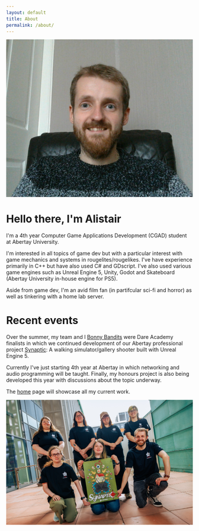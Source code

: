 ```yaml
---
layout: default
title: About
permalink: /about/
---
```


![Profile](/assets/img/profilePic.jpg)

# Hello there, I'm Alistair
I'm a 4th year Computer Game Applications Development (CGAD) student at Abertay University.

I'm interested in all topics of game dev but with a particular interest with game mechanics and systems in rougelites/rougelikes.
I've have experience primarily in C++ but have also used C# and GDscript. I've also used various game engines such as Unreal Engine 5, Unity, Godot and Skateboard (Abertay University in-house engine for PS5).

Aside from game dev, I'm an avid film fan (in partifcular sci-fi and horror) as well as tinkering with a home lab server.

# Recent events
Over the summer, my team and I [Bonny Bandits][BonnyLink] were Dare Academy finalists in which we continued development of our Abertay professional project [Synaptic][SynLink]: A walking simulator/gallery shooter built with Unreal Engine 5.

Currently I've just starting 4th year at Abertay in which networking and audio programming will be taught. Finally, my honours project is also being developed this year with discussions about the topic underway.

The [home][homeLink] page will showcase all my current work.

![BonnyGroupPhoto](/assets/img/bonnyGroup.jpg)

[BonnyLink]: https://bsky.app/profile/bonnybanditsgames.bsky.social
[SynLink]: https://bonny-bandits.itch.io/synaptic
[homeLink]: /index.markdown